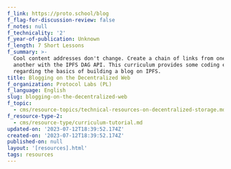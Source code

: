 ```yaml
---
f_link: https://proto.school/blog
f_flag-for-discussion-review: false
f_notes: null
f_technicality: '2'
f_year-of-publication: Unknown
f_length: 7 Short Lessons
f_summary: >-
  Cool content addresses don't change. Create a chain of links from one CID to
  another with the IPFS DAG API. This curriculum provides some coding examples
  regarding the basics of building a blog on IPFS.
title: Blogging on the Decentralized Web
f_organization: Protocol Labs (PL)
f_language: English
slug: blogging-on-the-decentralized-web
f_topic:
  - cms/resource-topics/technical-resources-on-decentralized-storage.md
f_resource-type-2:
  - cms/resource-type/curriculum-tutorial.md
updated-on: '2023-07-12T18:39:52.174Z'
created-on: '2023-07-12T18:39:52.174Z'
published-on: null
layout: '[resources].html'
tags: resources
---
```



